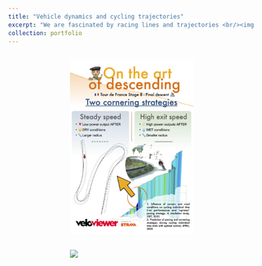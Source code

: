 ```yaml
---
title: "Vehicle dynamics and cycling trajectories"
excerpt: "We are fascinated by racing lines and trajectories <br/><img src='/images/art_of_descending_1.png' style='display: block; margin-left: auto; margin-right: auto; width: 50%;'>"
collection: portfolio
---
```


<br/><img src='/images/art_of_descending_1.png' style='display: block; margin-left: auto; margin-right: auto; width: 50%;'>

<br/><img src='/images/art_of_descending_2.png' style='display: block; margin-left: auto; margin-right: auto; width: 50%;'>
